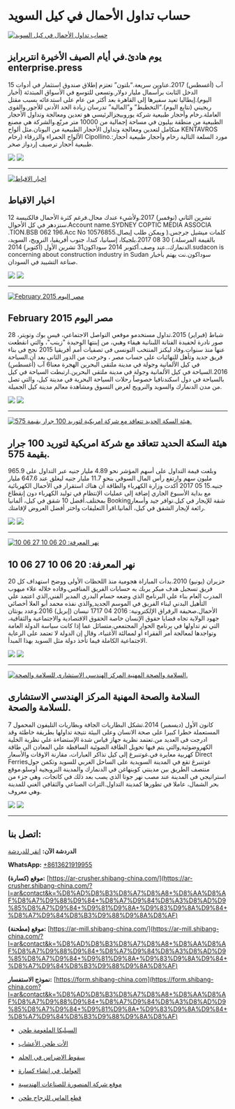 # حساب تداول الأحمال في كيل السويد

<a href="https://swt.shibang-china.com/?l=ar&img&k=%D8%AD%D8%B3%D8%A7%D8%A8+%D8%AA%D8%AF%D8%A7%D9%88%D9%84+%D8%A7%D9%84%D8%A3%D8%AD%D9%85%D8%A7%D9%84+%D9%81%D9%8A+%D9%83%D9%8A%D9%84+%D8%A7%D9%84%D8%B3%D9%88%D9%8A%D8%AF" target="_blank">![حساب تداول الأحمال في كيل السويد](http://static.shibang-china.com/all-800x300/1284.jpg)</a>

## يوم هادئ.في أيام الصيف الأخيرة انتربرايز enterprise.press
15 آب (أغسطس) 2017.عناوين سريعة.“بلتون” تعتزم إطلاق صندوق استثمار في أدوات الدخل الثابت برأسمال مليار دولار.وتسعى للتوسع في الأسواق المبتدئة (أخبار اليوم).إيطاليا تعيد سفيرها إلى القاهرة بعد أكثر من عام على استدعائه بسبب مقتل ريجيني (نتابع اليوم).“التخطيط” و”المالية” تدرسان زيادة الحد الأدنى للأجور.والقوى العاملة.رخام وأحجار طبيعية شركة يوروبيجزالرئيسي هو تعدين ومعالجة وتداول الأحجار الطبيعية من منطقة بيليون في مساحة إجمالية من 10000 متر مربّع.والشركة هي مصنع متكامل لتعدين ومعالجة وتداول الأحجار الطبيعية من اليونان.مثل ألواح KENTAVROS الألواح الحمراء والزرقاء (رخام Cipollino.:مورد السلعة التالية رخام وأحجار طبيعية أحجار طبيعية أحجار ترصيف إردواز صخر.


<a href="https://whatsapp.shibangsoft.com/WhatsApp.php" target="_blank" title="WhatsApp">![](http://static.shibang-china.com/icon/whatsapp.png)</a> <a href="https://swt.shibang-china.com/?l=ar&icon&k=%D8%AD%D8%B3%D8%A7%D8%A8+%D8%AA%D8%AF%D8%A7%D9%88%D9%84+%D8%A7%D9%84%D8%A3%D8%AD%D9%85%D8%A7%D9%84+%D9%81%D9%8A+%D9%83%D9%8A%D9%84+%D8%A7%D9%84%D8%B3%D9%88%D9%8A%D8%AF" target="_blank">![](http://static.shibang-china.com/icon/chat-ar.png)</a>

---

<a href="https://swt.shibang-china.com/?l=ar&img&k=%D8%AD%D8%B3%D8%A7%D8%A8+%D8%AA%D8%AF%D8%A7%D9%88%D9%84+%D8%A7%D9%84%D8%A3%D8%AD%D9%85%D8%A7%D9%84+%D9%81%D9%8A+%D9%83%D9%8A%D9%84+%D8%A7%D9%84%D8%B3%D9%88%D9%8A%D8%AF" target="_blank">![اﺧﺒﺎر اﻻﻗﺒﺎط](http://static.shibang-china.com/all-800x300/279.jpg)</a>

## اﺧﺒﺎر اﻻﻗﺒﺎط
12 تشرين الثاني (نوفمبر) 2017.ولأشيء عندك محال.فرغم كثرة الأحمال فالكنيسة ستزدهر في كل الأحوال.Account name.SYDNEY COPTIC MEDIA ASSOCIA .TION.BSB 062 196.Acc No 10576855.كلمات ميشيل جرجس.( ويمكن طلب إيصال بالقيمة المرسلة.) 30 08 2017.بلجيكا، إسبانيا، كندا، جنوب أفريقيا، النرويج، السويد، الدنمارك،.عند وصف.أكتوبر 2014 سوداكون31 تشرين الأول (أكتوبر) 2014.sudacon is concerning about construction industry in Sudan سوداكون.نت يهتم بأخبار صناعة التشييد في السودان.


<a href="https://whatsapp.shibangsoft.com/WhatsApp.php" target="_blank" title="WhatsApp">![](http://static.shibang-china.com/icon/whatsapp.png)</a> <a href="https://swt.shibang-china.com/?l=ar&icon&k=%D8%AD%D8%B3%D8%A7%D8%A8+%D8%AA%D8%AF%D8%A7%D9%88%D9%84+%D8%A7%D9%84%D8%A3%D8%AD%D9%85%D8%A7%D9%84+%D9%81%D9%8A+%D9%83%D9%8A%D9%84+%D8%A7%D9%84%D8%B3%D9%88%D9%8A%D8%AF" target="_blank">![](http://static.shibang-china.com/icon/chat-ar.png)</a>

---

<a href="https://swt.shibang-china.com/?l=ar&img&k=%D8%AD%D8%B3%D8%A7%D8%A8+%D8%AA%D8%AF%D8%A7%D9%88%D9%84+%D8%A7%D9%84%D8%A3%D8%AD%D9%85%D8%A7%D9%84+%D9%81%D9%8A+%D9%83%D9%8A%D9%84+%D8%A7%D9%84%D8%B3%D9%88%D9%8A%D8%AF" target="_blank">![February 2015 مصر اليوم](http://static.shibang-china.com/all-800x300/1158.jpg)</a>

## February 2015 مصر اليوم
28 شباط (فبراير) 2015.تداول مستخدمو موقعي التواصل الاجتماعي، فيس بوك وتويتر، صور نادرة لحفيدة الفنانة اللبنانية هيفاء وهبي، من إبنتها الوحيدة &quot;زينب&quot;، والتي انقطعت عنها منذ سنوات.وقاد ليكنز المنتخب التونسى فى تصفيات أمم أفريقيا 2015 نجح فى بناء فريق جديد وتأهل للنهائيات على حساب مصر ، وخرجت من الدور الثانى بعد أن.السياحة في كيل الألمانية وجولة في مدينة ملتقى البحرين الهجرة معنا6 آب (أغسطس) 2016.السياحة في كيل الألمانية وجولة في مدينة ملتقى البحرين.ارتبطت السياحة في كيل بالسياحة في دول اسكندنافيا خصوصاً رحلات السياحة البحرية في مدينة كيل، والتي تصل من مدن الدنمارك والسويد والنرويج لغرض التسوق ومشاهدة معالم مدينة كيل الجميلة.


<a href="https://whatsapp.shibangsoft.com/WhatsApp.php" target="_blank" title="WhatsApp">![](http://static.shibang-china.com/icon/whatsapp.png)</a> <a href="https://swt.shibang-china.com/?l=ar&icon&k=%D8%AD%D8%B3%D8%A7%D8%A8+%D8%AA%D8%AF%D8%A7%D9%88%D9%84+%D8%A7%D9%84%D8%A3%D8%AD%D9%85%D8%A7%D9%84+%D9%81%D9%8A+%D9%83%D9%8A%D9%84+%D8%A7%D9%84%D8%B3%D9%88%D9%8A%D8%AF" target="_blank">![](http://static.shibang-china.com/icon/chat-ar.png)</a>

---

<a href="https://swt.shibang-china.com/?l=ar&img&k=%D8%AD%D8%B3%D8%A7%D8%A8+%D8%AA%D8%AF%D8%A7%D9%88%D9%84+%D8%A7%D9%84%D8%A3%D8%AD%D9%85%D8%A7%D9%84+%D9%81%D9%8A+%D9%83%D9%8A%D9%84+%D8%A7%D9%84%D8%B3%D9%88%D9%8A%D8%AF" target="_blank">![هيئة السكة الحديد تتعاقد مع شركة امريكية لتوريد 100 جرار بقيمة 575.](http://static.shibang-china.com/all-800x300/501.jpg)</a>

## هيئة السكة الحديد تتعاقد مع شركة امريكية لتوريد 100 جرار بقيمة 575.
وبلغت قيمة التداول على أسهم المؤشر نحو 4.89 مليار جنيه عبر التداول على 965.9 مليون سهم وارتفع رأس المال السوقي بنحو 11.7 مليار جنيه ليغلق عند 647.6 مليار جنيه.15 05 2017 أكدت وزارة الكهرباء والطاقة أن هناك استقرار في الأحمال الكهربائية مع بداية الأسبوع الجاري إضافة إلى عمليات الإنتظام في توليد الكهرباء دون إنقطاع بمختلف.أفضل 10 شقق في كيل، ألمانيا Bookingشقة للإيجار في كيل.توافر جيد وأسعار رائعة لإيجار الشقق في كيل، ألمانيا.اقرأ التعليقات واختر أفضل العروض لإقامتك.


<a href="https://whatsapp.shibangsoft.com/WhatsApp.php" target="_blank" title="WhatsApp">![](http://static.shibang-china.com/icon/whatsapp.png)</a> <a href="https://swt.shibang-china.com/?l=ar&icon&k=%D8%AD%D8%B3%D8%A7%D8%A8+%D8%AA%D8%AF%D8%A7%D9%88%D9%84+%D8%A7%D9%84%D8%A3%D8%AD%D9%85%D8%A7%D9%84+%D9%81%D9%8A+%D9%83%D9%8A%D9%84+%D8%A7%D9%84%D8%B3%D9%88%D9%8A%D8%AF" target="_blank">![](http://static.shibang-china.com/icon/chat-ar.png)</a>

---

<a href="https://swt.shibang-china.com/?l=ar&img&k=%D8%AD%D8%B3%D8%A7%D8%A8+%D8%AA%D8%AF%D8%A7%D9%88%D9%84+%D8%A7%D9%84%D8%A3%D8%AD%D9%85%D8%A7%D9%84+%D9%81%D9%8A+%D9%83%D9%8A%D9%84+%D8%A7%D9%84%D8%B3%D9%88%D9%8A%D8%AF" target="_blank">![نهر المعرفة: 20 06 10 27 06 10](http://static.shibang-china.com/all-800x300/213.jpg)</a>

## نهر المعرفة: 20 06 10 27 06 10
20 حزيران (يونيو) 2010.بدأت المباراة هجومية منذ اللحظات الأولى ووضح استهداف كل فريق تسجيل هدف مبكر يربك به حسابات الفريق المنافس.وقاده خلاله علاء ميهوب المدرب العام بناء علي البرنامج الذي وضعه حسام البدري المدير الفني,الذي اعتمد علي التأهيل البدني لبناء الفريق في الموسم الجديد,والذي نفذه محمد أبو العلا أخصائي الأحمال.صحيفة الرقراق الإلكترونية: 2016 04 1717 نيسان (إبريل) 2016.وعدد يونثان جهود الولاية تجاه قضايا حقوق الإنسان خاصة الحقوق الاقتصادية والاجتماعية والثقافية، التي تم تداولها في برنامج الحوار المجتمعي.متسائل عما إذا كانت سياسة الدولة العامة وتواجدها لمعالجة أمر الفقراء أو لممالئة الأغنياء، وقال إن الدولة لا تعتمد على الرعاية الاجتماعية الكاملة فيما تأخذ دولة مثل السويد بهذا المبدأ.


<a href="https://whatsapp.shibangsoft.com/WhatsApp.php" target="_blank" title="WhatsApp">![](http://static.shibang-china.com/icon/whatsapp.png)</a> <a href="https://swt.shibang-china.com/?l=ar&icon&k=%D8%AD%D8%B3%D8%A7%D8%A8+%D8%AA%D8%AF%D8%A7%D9%88%D9%84+%D8%A7%D9%84%D8%A3%D8%AD%D9%85%D8%A7%D9%84+%D9%81%D9%8A+%D9%83%D9%8A%D9%84+%D8%A7%D9%84%D8%B3%D9%88%D9%8A%D8%AF" target="_blank">![](http://static.shibang-china.com/icon/chat-ar.png)</a>

---

<a href="https://swt.shibang-china.com/?l=ar&img&k=%D8%AD%D8%B3%D8%A7%D8%A8+%D8%AA%D8%AF%D8%A7%D9%88%D9%84+%D8%A7%D9%84%D8%A3%D8%AD%D9%85%D8%A7%D9%84+%D9%81%D9%8A+%D9%83%D9%8A%D9%84+%D8%A7%D9%84%D8%B3%D9%88%D9%8A%D8%AF" target="_blank">![السلامة والصحة المهنية المركز الهندسي الاستشارى للسلامة والصحة.](http://static.shibang-china.com/all-800x300/209.jpg)</a>

## السلامة والصحة المهنية المركز الهندسي الاستشارى للسلامة والصحة.
7 كانون الأول (ديسمبر) 2014.تشكل البطاريات الجافة وبطاريات التليفون المحمول المستعملة خطرا كبيرا على صحة الانسان وعلى البيئة نتيجة تداولها بطريقة خاطئة وقد ادرجت فى العديد من.تعتمد نظرية جهاز قياس شدة الإستضاءة علي نظرية الخلية الكهروضوئية,والتي يتم فيها تحويل الطاقة الضوئية الساقطة علي المعادن الي طاقة كهربية معايرة في.غوتنبرغ إلى كيل تذاكر العبارات، مقارنة الاوقات والأسعار Direct Ferriesغوتنبرغ تقع في المدينة السويدية على الساحل الغربي للسويد وتكمن حول منتصف الطريق بين مدينتي كوبنهاغن في الدنمارك والمدينة النرويجية أوسلو.موقع استراتيجي في المدينة عند مصب نهر جوتا الذي يصب بعد ذلك في كاتجات، وهي جزء من بحر الشمال، عاملا في تطورها كمدينة التداول.التراث الصناعي والثقافي الغني للمدينة وهي معروف.


<a href="https://whatsapp.shibangsoft.com/WhatsApp.php" target="_blank" title="WhatsApp">![](http://static.shibang-china.com/icon/whatsapp.png)</a> <a href="https://swt.shibang-china.com/?l=ar&icon&k=%D8%AD%D8%B3%D8%A7%D8%A8+%D8%AA%D8%AF%D8%A7%D9%88%D9%84+%D8%A7%D9%84%D8%A3%D8%AD%D9%85%D8%A7%D9%84+%D9%81%D9%8A+%D9%83%D9%8A%D9%84+%D8%A7%D9%84%D8%B3%D9%88%D9%8A%D8%AF" target="_blank">![](http://static.shibang-china.com/icon/chat-ar.png)</a>

---
## اتصل بنا:

**الدردشة الآن:** [انقر للدردشة](https://swt.shibang-china.com?l=ar&contact&k=%D8%AD%D8%B3%D8%A7%D8%A8+%D8%AA%D8%AF%D8%A7%D9%88%D9%84+%D8%A7%D9%84%D8%A3%D8%AD%D9%85%D8%A7%D9%84+%D9%81%D9%8A+%D9%83%D9%8A%D9%84+%D8%A7%D9%84%D8%B3%D9%88%D9%8A%D8%AF)

**WhatsApp:**  [+8613621919955](https://whatsapp.shibangsoft.com/WhatsApp.php)

**موقع (كسارة):** [https://ar-crusher.shibang-china.com/](https://ar-crusher.shibang-china.com/?l=ar&contact&k=%D8%AD%D8%B3%D8%A7%D8%A8+%D8%AA%D8%AF%D8%A7%D9%88%D9%84+%D8%A7%D9%84%D8%A3%D8%AD%D9%85%D8%A7%D9%84+%D9%81%D9%8A+%D9%83%D9%8A%D9%84+%D8%A7%D9%84%D8%B3%D9%88%D9%8A%D8%AF)

**موقع (مطحنة):** [https://ar-mill.shibang-china.com/](https://ar-mill.shibang-china.com/?l=ar&contact&k=%D8%AD%D8%B3%D8%A7%D8%A8+%D8%AA%D8%AF%D8%A7%D9%88%D9%84+%D8%A7%D9%84%D8%A3%D8%AD%D9%85%D8%A7%D9%84+%D9%81%D9%8A+%D9%83%D9%8A%D9%84+%D8%A7%D9%84%D8%B3%D9%88%D9%8A%D8%AF)

**نموذج الاستفسار:** [https://form.shibang-china.com](https://form.shibang-china.com?l=ar&contact&k=%D8%AD%D8%B3%D8%A7%D8%A8+%D8%AA%D8%AF%D8%A7%D9%88%D9%84+%D8%A7%D9%84%D8%A3%D8%AD%D9%85%D8%A7%D9%84+%D9%81%D9%8A+%D9%83%D9%8A%D9%84+%D8%A7%D9%84%D8%B3%D9%88%D9%8A%D8%AF)

* [السيليكا الملغومة طحن](../24/%D8%A7%D9%84%D8%B3%D9%8A%D9%84%D9%8A%D9%83%D8%A7%20%D8%A7%D9%84%D9%85%D9%84%D8%BA%D9%88%D9%85%D8%A9%20%D8%B7%D8%AD%D9%86.md)

* [الأت طحن الأعشاب](../22/%D8%A7%D9%84%D8%A3%D8%AA%20%D8%B7%D8%AD%D9%86%20%D8%A7%D9%84%D8%A3%D8%B9%D8%B4%D8%A7%D8%A8.md)

* [سقوط الاضراس في الحلم](../22/%D8%B3%D9%82%D9%88%D8%B7%20%D8%A7%D9%84%D8%A7%D8%B6%D8%B1%D8%A7%D8%B3%20%D9%81%D9%8A%20%D8%A7%D9%84%D8%AD%D9%84%D9%85.md)

* [العوامل في إنشاء كسارة](../24/%D8%A7%D9%84%D8%B9%D9%88%D8%A7%D9%85%D9%84%20%D9%81%D9%8A%20%D8%A5%D9%86%D8%B4%D8%A7%D8%A1%20%D9%83%D8%B3%D8%A7%D8%B1%D8%A9.md)

* [موقع شركة المنصورة للصناعات الهندسية](../21/%D9%85%D9%88%D9%82%D8%B9%20%D8%B4%D8%B1%D9%83%D8%A9%20%D8%A7%D9%84%D9%85%D9%86%D8%B5%D9%88%D8%B1%D8%A9%20%D9%84%D9%84%D8%B5%D9%86%D8%A7%D8%B9%D8%A7%D8%AA%20%D8%A7%D9%84%D9%87%D9%86%D8%AF%D8%B3%D9%8A%D8%A9.md)

* [قطع الماس للزجاج طحن](../25/%D9%82%D8%B7%D8%B9%20%D8%A7%D9%84%D9%85%D8%A7%D8%B3%20%D9%84%D9%84%D8%B2%D8%AC%D8%A7%D8%AC%20%D8%B7%D8%AD%D9%86.md)